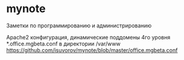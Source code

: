 mynote
======

Заметки по программированию и администрированию


Apache2 конфигурация, динамические поддомены 4го уровня *.office.mgbeta.conf в директории /var/www
https://github.com/isuvorov/mynote/blob/master/office.mgbeta.conf
